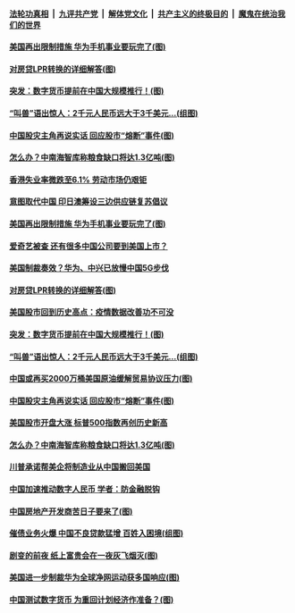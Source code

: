 

####  [法轮功真相](../../../../basic/blob/master/README.md?t=08192202) &nbsp;|&nbsp; [九评共产党](../../../../9ping.md/blob/master/README.md?t=08192202) &nbsp;|&nbsp; [解体党文化](../../../../jtdwh.md/blob/master/README.md?t=08192202)  &nbsp;|&nbsp; [共产主义的终极目的](../../../../gczydzjmd.md/blob/master/README.md?t=08192202) &nbsp;|&nbsp; [魔鬼在统治我们的世界](../../../../mgztzwmdsj.md/blob/master/README.md?t=08192202) 

#### [美国再出限制措施 华为手机事业要玩完了(图)](../pages/p5/943520.md?t=08192202) 

#### [对房贷LPR转换的详细解答(图)](../pages/p5/943456.md?t=08192202) 

#### [突发：数字货币提前在中国大规模推行！(图)](../pages/p5/943460.md?t=08192202) 

#### [“叫兽”语出惊人：2千元人民币远大于3千美元…(组图)](../pages/p5/943455.md?t=08192202) 

#### [中国股灾主角再说实话 回应股市“熔断”事件(图)](../pages/p5/943424.md?t=08192202) 

#### [怎么办？中南海智库称粮食缺口将达1.3亿吨(图)](../pages/p5/943408.md?t=08192202) 

#### [香港失业率微跌至6.1% 劳动市场仍艰钜](../pages/p5/943522.md?t=08192202) 

#### [意图取代中国 印日澳筹设三边供应链复苏倡议](../pages/p5/943521.md?t=08192202) 

#### [美国再出限制措施 华为手机事业要玩完了(图)](../pages/p5/943520.md?t=08192202) 

#### [爱奇艺被查 还有很多中国公司要到美国上市？](../pages/p5/943513.md?t=08192202) 

#### [美国制裁奏效？华为、中兴已放慢中国5G步伐](../pages/p5/943511.md?t=08192202) 

#### [对房贷LPR转换的详细解答(图)](../pages/p5/943456.md?t=08192202) 

#### [美国股市回到历史高点：疫情数据改善功不可没](../pages/p5/943474.md?t=08192202) 

#### [突发：数字货币提前在中国大规模推行！(图)](../pages/p5/943460.md?t=08192202) 

#### [“叫兽”语出惊人：2千元人民币远大于3千美元…(组图)](../pages/p5/943455.md?t=08192202) 

#### [中国或再买2000万桶美国原油缓解贸易协议压力(图)](../pages/p5/943435.md?t=08192202) 

#### [中国股灾主角再说实话 回应股市“熔断”事件(图)](../pages/p5/943424.md?t=08192202) 

#### [美国股市开盘大涨 标普500指数再创历史新高](../pages/p5/943413.md?t=08192202) 

#### [怎么办？中南海智库称粮食缺口将达1.3亿吨(图)](../pages/p5/943408.md?t=08192202) 

#### [川普承诺帮美企将制造业从中国搬回美国](../pages/p5/943403.md?t=08192202) 

#### [中国加速推动数字人民币 学者：防金融脱钩](../pages/p5/943400.md?t=08192202) 

#### [中国房地产开发商苦日子要来了(图)](../pages/p5/943319.md?t=08192202) 

#### [催债业务火爆 中国不良贷款猛增 百姓入困境(组图)](../pages/p5/943308.md?t=08192202) 

#### [剧变的前夜 纸上富贵会在一夜灰飞烟灭(图)](../pages/p5/943314.md?t=08192202) 

#### [美国进一步制裁华为全球净网运动获多国响应(图)](../pages/p5/943333.md?t=08192202) 

#### [中国测试数字货币 为重回计划经济作准备？(图)](../pages/p5/943326.md?t=08192202) 

